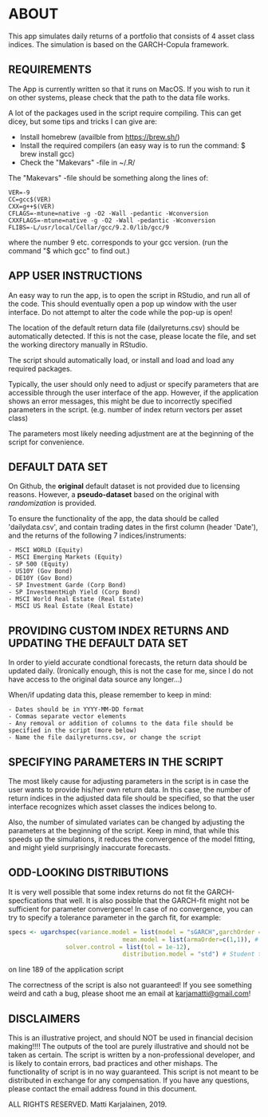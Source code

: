 # ABOUT

This app simulates daily returns of a portfolio that consists of 4 asset class indices.
The simulation is based on the GARCH-Copula framework.

## REQUIREMENTS

The App is currently written so that it runs on MacOS.
If you wish to run it on other systems, please check that the path to the data file works.

A lot of the packages used in the script require compiling. This can get dicey, but some tips and tricks I can give are:

 - Install homebrew (availble from https://brew.sh/)
 - Install the required compilers (an easy way is to run the command: $ brew install gcc)
 - Check the "Makevars" -file in ~/.R/

The "Makevars" -file should be something along the lines of:

```
VER=-9 
CC=gcc$(VER)
CXX=g++$(VER)
CFLAGS=-mtune=native -g -O2 -Wall -pedantic -Wconversion
CXXFLAGS=-mtune=native -g -O2 -Wall -pedantic -Wconversion
FLIBS=-L/usr/local/Cellar/gcc/9.2.0/lib/gcc/9
```
where the number 9 etc. corresponds to your gcc version. (run the command "$ which gcc" to find out.)

## APP USER INSTRUCTIONS

An easy way to run the app, is to open the script in RStudio, and run all of the code.
This should eventually open a pop up window with the user interface.
Do not attempt to alter the code while the pop-up is open!

The location of the default return data file (dailyreturns.csv) should be automatically detected.
If this is not the case, please locate the file, and set the working directory manually in RStudio.

The script should automatically load, or install and load and load any required packages.

Typically, the user should only need to adjust or specify parameters that are accessible through the user interface of the app.
However, if the application shows an error messages, this might be due to incorrectly specified parameters in the script. (e.g. number of index return vectors per asset class)

The parameters most likely needing adjustment are at the beginning of the script for convenience.

## DEFAULT DATA SET

On Github, the **original** default dataset is not provided due to licensing reasons.
However, a **pseudo-dataset** based on the original with *randomization* is provided.

To ensure the functionality of the app, the data should be called 'dailydata.csv',
and contain trading dates in the first column (header 'Date'), and the returns of the following 7 indices/instruments:

	- MSCI WORLD (Equity)
	- MSCI Emerging Markets (Equity)
	- SP 500 (Equity)
	- US10Y (Gov Bond)
	- DE10Y (Gov Bond)
	- SP Investment Garde (Corp Bond)
	- SP InvestmentHigh Yield (Corp Bond)
	- MSCI World Real Estate (Real Estate)
	- MSCI US Real Estate (Real Estate)

## PROVIDING CUSTOM INDEX RETURNS AND UPDATING THE DEFAULT DATA SET

In order to yield accurate condtional forecasts, the return data should be updated daily. (Ironically enough, this is not the case for me, since I do not have access to the original data source any longer...)

When/if updating data this, please remember to keep in mind:

	- Dates should be in YYYY-MM-DD format
	- Commas separate vector elements
	- Any removal or addition of columns to the data file should be specified in the script (more below)
	- Name the file dailyreturns.csv, or change the script

## SPECIFYING PARAMETERS IN THE SCRIPT

The most likely cause for adjusting parameters in the script is in case the user wants to provide his/her own return data.
In this case, the number of return indices in the adjusted data file should be specified, so that the user interface recognizes which asset classes the indices belong to.

Also, the number of simulated variates can be changed by adjusting the parameters at the beginning of the script.
Keep in mind, that while this speeds up the simulations, it reduces the convergence of the model fitting, and might yield surprisingly inaccurate forecasts.

## ODD-LOOKING DISTRIBUTIONS

It is very well possible that some index returns do not fit the GARCH-specfications that well.
It is also possible that the GARCH-fit might not be sufficient for parameter convergence!
In case of no convergence, you can try to specify a tolerance parameter in the garch fit, for example:

```r
specs <- ugarchspec(variance.model = list(model = "sGARCH",garchOrder = c(1,1)), # Srandard GARCH with order (1,1)
                                mean.model = list(armaOrder=c(1,1)), # ARMA(1,1)
				solver.control = list(tol = 1e-12),
                                distribution.model = "std") # Student t disturbances
 ```           
on line 189 of the application script

The correctness of the script is also not guaranteed! If you see something weird and cath a bug, please shoot me an email at karjamatti@gmail.com!

## DISCLAIMERS

This is an illustrative project, and should NOT be used in financial decision making!!!!
The outputs of the tool are purely illustrative and should not be taken as certain.
The script is written by a non-professional developer, and is likely to contain errors, bad practices and other mishaps.
The functionality of script is in no way guaranteed.
This script is not meant to be distributed in exchange for any compensation.
If you have any questions, please contact the email address found in this document.

ALL RIGHTS RESERVED.
Matti Karjalainen, 2019.
